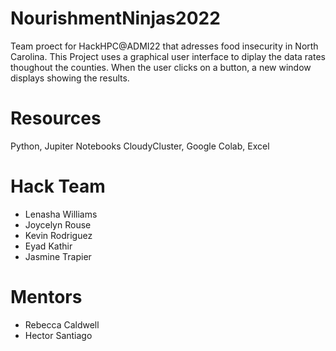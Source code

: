 # NourishmentNinjas2022
Team proect for HackHPC@ADMI22 that adresses food insecurity in North Carolina. This Project uses a graphical user interface to diplay the data rates thoughout the counties. When the user clicks on a button, a new window displays showing the results.
# Resources
Python, Jupiter Notebooks CloudyCluster, Google Colab, Excel
# Hack Team
- Lenasha Williams
- Joycelyn Rouse
- Kevin Rodriguez
- Eyad Kathir
- Jasmine Trapier
# Mentors
- Rebecca Caldwell
- Hector Santiago
